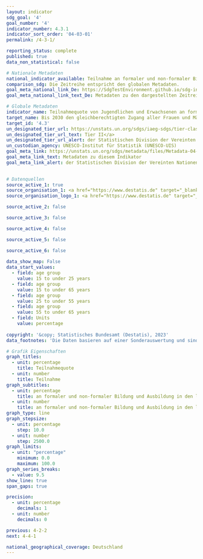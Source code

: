 ```yaml
---
layout: indicator    
sdg_goal: '4'    
goal_number: '4'    
indicator_number: 4.3.1    
indicator_sort_order: '04-03-01'    
permalink: /4-3-1/    

reporting_status: complete    
published: true    
data_non_statistical: false    

# Nationale Metadaten    
national_indicator_available: Teilnahme an formaler und non-formaler Bildung und Ausbildung in den letzten 12 Monaten    
comparison_sdg: Die Zeitreihe entspricht den globalen Metadaten.    
goal_meta_national_link_De: https://SdgTestEnvironment.github.io/sdg-indicators/public/MetaDe/4.3.1.pdf
goal_meta_national_link_text_De: Metadaten zu den dargestellten Zeitreihen    

# Globale Metadaten    
indicator_name: Teilnahmequote von Jugendlichen und Erwachsenen an formaler und non-formaler Bildung und Ausbildung in den vorangegangenen 12 Monaten, nach Geschlecht    
target_name: Bis 2030 den gleichberechtigten Zugang aller Frauen und Männer zu einer erschwinglichen und hochwertigen fachlichen, beruflichen und tertiären Bildung einschließlich universitärer Bildung gewährleisten    
target_id: '4.3'    
un_designated_tier_url: https://unstats.un.org/sdgs/iaeg-sdgs/tier-classification/'    
un_designated_tier_url_text: Tier II</a>    
un_designated_tier_url_alert: der Statistischen Division der Vereinten Nationen    
un_custodian_agency: UNESCO-Institut für Statistik (UNESCO-UIS)    
goal_meta_link: https://unstats.un.org/sdgs/metadata/files/Metadata-04-03-01.pdf    
goal_meta_link_text: Metadaten zu diesem Indikator    
goal_meta_link_alert: der Statistischen Division der Vereinten Nationen    
    

# Datenquellen
source_active_1: true
source_organisation_1: <a href="https://www.destatis.de" target="_blank"> Statistisches Bundesamt (Destatis) </a>
source_organisation_logo_1: <a href="https://www.destatis.de" target="_blank"><img src="https://sdg-indikatoren.de/public/OrgImgDe/destatis.png" alt="Logo destatis" style="height:60px; width:148px"/></a>

source_active_2: false

source_active_3: false

source_active_4: false

source_active_5: false

source_active_6: false
    
data_show_map: False    
data_start_values: 
  - field: age group
    value: 15 to under 25 years
  - field: age group
    value: 15 to under 65 years
  - field: age group
    value: 25 to under 55 years
  - field: age group
    value: 55 to under 65 years
  - field: Units
    value: percentage    
    
copyright: '&copy; Statistisches Bundesamt (Destatis), 2023'    
data_footnotes: 'Die Daten basieren auf einer Sonderauswertung und sind nicht öffentlich zugänglich.<br>• Die Ergebnisse ab 2020 sind nur eingeschränkt mit den Vorjahren vergleichbar. Weiterführende Informationen siehe "3. Data description" in den nationalen Metadaten.'    

# Grafik Eigenschaften    
graph_titles:
  - unit: percentage
    title: Teilnahmequote
  - unit: number
    title: Teilnahme
graph_subtitles:
  - unit: percentage
    title: an formaler und non-formaler Bildung und Ausbildung in den letzten 12 Monaten
  - unit: number
    title: an formaler und non-formaler Bildung und Ausbildung in den letzten 12 Monaten    
graph_type: line
graph_stepsize: 
  - unit: percentage
    step: 10.0
  - unit: number
    step: 2500.0    
graph_limits:
  - unit: "percentage"
    minimum: 0.0
    maximum: 100.0
graph_series_breaks:
  - value: 9.5
show_line: true
span_gaps: true

precision:
  - unit: percentage
    decimals: 1
  - unit: number
    decimals: 0    

previous: 4-2-2    
next: 4-4-1    

national_geographical_coverage: Deutschland    
---
```


<span></span>